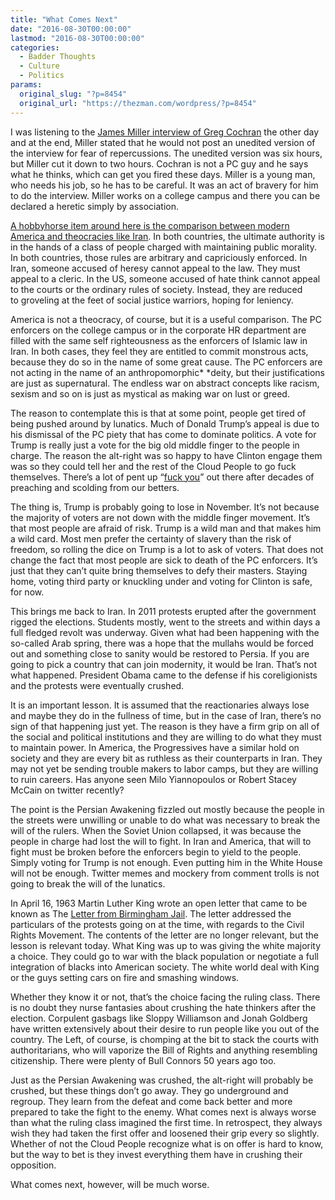```yaml
---
title: "What Comes Next"
date: "2016-08-30T00:00:00"
lastmod: "2016-08-30T00:00:00"
categories:
  - Badder Thoughts
  - Culture
  - Politics
params:
  original_slug: "?p=8454"
  original_url: "https://thezman.com/wordpress/?p=8454"
---
```


I was listening to the
<a href="https://soundcloud.com/user-519115521/interview-greg-cochran"
target="_blank">James Miller interview of Greg Cochran</a> the other day
and at the end, Miller stated that he would not post an unedited version
of the interview for fear of repercussions. The unedited version was six
hours, but Miller cut it down to two hours. Cochran is not a PC guy and
he says what he thinks, which can get you fired these days. Miller is a
young man, who needs his job, so he has to be careful. It was an act of
bravery for him to do the interview. Miller works on a college campus
and there you can be declared a heretic simply by association.

<a href="http://thezman.com/wordpress/?p=8123" target="_blank">A
hobbyhorse item around here is the comparison between modern America and
theocracies like Iran</a>. In both countries, the ultimate authority is
in the hands of a class of people charged with maintaining public
morality. In both countries, those rules are arbitrary and capriciously
enforced. In Iran, someone accused of heresy cannot appeal to the law.
They must appeal to a cleric. In the US, someone accused of hate think
cannot appeal to the courts or the ordinary rules of society. Instead,
they are reduced to groveling at the feet of social justice warriors,
hoping for leniency.

America is not a theocracy, of course, but it is a useful comparison.
The PC enforcers on the college campus or in the corporate HR department
are filled with the same self righteousness as the enforcers of Islamic
law in Iran. In both cases, they feel they are entitled to commit
monstrous acts, because they do so in the name of some great cause. The
PC enforcers are not acting in the name of an anthropomorphic* *deity,
but their justifications are just as supernatural. The endless war
on abstract concepts like racism, sexism and so on is just as
mystical as making war on lust or greed.

The reason to contemplate this is that at some point, people get tired
of being pushed around by lunatics. Much of Donald Trump’s appeal is due
to his dismissal of the PC piety that has come to dominate politics. A
vote for Trump is really just a vote for the big old middle finger to
the people in charge. The reason the alt-right was so happy to have
Clinton engage them was so they could tell her and the rest of the Cloud
People to go fuck themselves. There’s a lot of pent up
“<a href="https://www.youtube.com/watch?v=4rX7-R54-Q8"
target="_blank">fuck you</a>” out there after decades of preaching and
scolding from our betters.

The thing is, Trump is probably going to lose in November. It’s not
because the majority of voters are not down with the middle finger
movement. It’s that most people are afraid of risk. Trump is a wild man
and that makes him a wild card. Most men prefer the certainty of
slavery than the risk of freedom, so rolling the dice on Trump is a lot
to ask of voters. That does not change the fact that most people are
sick to death of the PC enforcers. It’s just that they can’t quite bring
themselves to defy their masters. Staying home, voting third party or
knuckling under and voting for Clinton is safe, for now.

This brings me back to Iran. In 2011 protests erupted after the
government rigged the elections. Students mostly, went to the streets
and within days a full fledged revolt was underway. Given what had been
happening with the so-called Arab spring, there was a hope that the
mullahs would be forced out and something close to sanity would be
restored to Persia. If you are going to pick a country that can join
modernity, it would be Iran. That’s not what happened. President Obama
came to the defense if his coreligionists and the protests were
eventually crushed.

It is an important lesson. It is assumed that the reactionaries always
lose and maybe they do in the fullness of time, but in the case of Iran,
there’s no sign of that happening just yet. The reason is they have a
firm grip on all of the social and political institutions and they are
willing to do what they must to maintain power. In America, the
Progressives have a similar hold on society and they are every bit as
ruthless as their counterparts in Iran. They may not yet be sending
trouble makers to labor camps, but they are willing to ruin careers. Has
anyone seen Milo Yiannopoulos or Robert Stacey McCain on twitter
recently?

The point is the Persian Awakening fizzled out mostly because the people
in the streets were unwilling or unable to do what was necessary to
break the will of the rulers. When the Soviet Union collapsed, it was
because the people in charge had lost the will to fight. In Iran and
America, that will to fight must be broken before the enforcers begin to
yield to the people. Simply voting for Trump is not enough. Even putting
him in the White House will not be enough. Twitter memes and mockery
from comment trolls is not going to break the will of the lunatics.

In April 16, 1963 Martin Luther King wrote an open letter that came to
be known as The <a
href="https://www.africa.upenn.edu/Articles_Gen/Letter_Birmingham.html"
target="_blank">Letter from Birmingham Jail</a>. The letter addressed
the particulars of the protests going on at the time, with regards to
the Civil Rights Movement. The contents of the letter are no longer
relevant, but the lesson is relevant today. What King was up to was
giving the white majority a choice. They could go to war with the black
population or negotiate a full integration of blacks into American
society. The white world deal with King or the guys setting cars on fire
and smashing windows.

Whether they know it or not, that’s the choice facing the ruling class.
There is no doubt they nurse fantasies about crushing the hate thinkers
after the election. Corpulent gasbags like Sloppy Williamson and Jonah
Goldberg have written extensively about their desire to run people like
you out of the country. The Left, of course, is chomping at the bit to
stack the courts with authoritarians, who will vaporize the Bill of
Rights and anything resembling citizenship. There were plenty of Bull
Connors 50 years ago too.

Just as the Persian Awakening was crushed, the alt-right will probably
be crushed, but these things don’t go away. They go underground and
regroup. They learn from the defeat and come back better and more
prepared to take the fight to the enemy. What comes next is always worse
than what the ruling class imagined the first time. In retrospect, they
always wish they had taken the first offer and loosened their grip every
so slightly. Whether of not the Cloud People recognize what is on offer
is hard to know, but the way to bet is they invest everything them have
in crushing their opposition.

What comes next, however, will be much worse.
